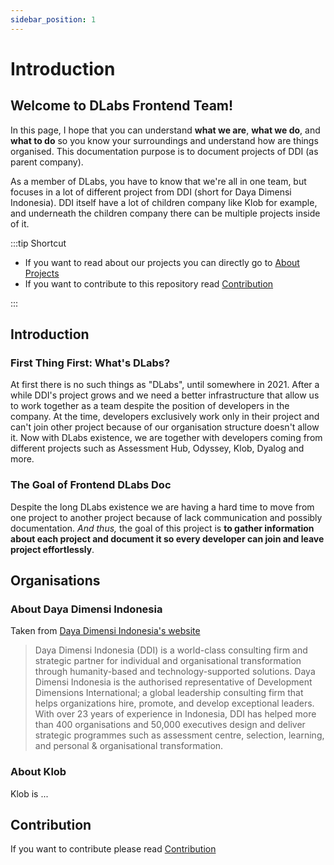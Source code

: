 ```yaml
---
sidebar_position: 1
---
```


# Introduction

## Welcome to DLabs Frontend Team!  
<!-- Greetings -->
<!-- What to expect from this documentation -->
In this page, I hope that you can understand **what we are**, **what we do**, and **what to do** so you know your surroundings and understand how are things organised.
This documentation purpose is to document projects of DDI (as parent company).

As a member of DLabs, you have to know that we're all in one team, but focuses in a lot of different project from DDI (short for Daya Dimensi Indonesia). DDI itself have a lot of children company like Klob for example, and underneath the children company there can be multiple projects inside of it.

:::tip Shortcut

- If you want to read about our projects you can directly go to [About Projects](/docs/projects)
- If you want to contribute to this repository read [Contribution](/docs/CONTRIBUTION)

:::

## Introduction
### First Thing First: What's DLabs?
At first there is no such things as "DLabs", until somewhere in 2021. After a while DDI's project grows and we need a better infrastructure that allow us to work together as a team despite the position of developers in the company. At the time, developers exclusively work only in their project and can't join other project because of our organisation structure doesn't allow it. Now with DLabs existence, we are together with developers coming from different projects such as Assessment Hub, Odyssey, Klob, Dyalog and more.

### The Goal of Frontend DLabs Doc
Despite the long DLabs existence we are having a hard time to move from one project to another project because of lack communication and possibly documentation. *And thus,* the goal of this project is **to gather information about each project and document it so every developer can join and leave project effortlessly**.


## Organisations
### About Daya Dimensi Indonesia
Taken from [Daya Dimensi Indonesia's website](https://www.dayadimensi.co.id/)
> Daya Dimensi Indonesia (DDI) is a world-class consulting firm and strategic partner for individual and organisational transformation through humanity-based and technology-supported solutions. Daya Dimensi Indonesia is the authorised representative of Development Dimensions International; a global leadership consulting firm that helps organizations hire, promote, and develop exceptional leaders. With over 23 years of experience in Indonesia, DDI has helped more than 400 organisations and 50,000 executives design and deliver strategic programmes such as assessment centre, selection, learning, and personal & organisational transformation.

### About Klob
Klob is ...

## Contribution
If you want to contribute please read [Contribution](/docs/CONTRIBUTION)
